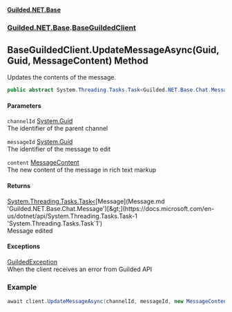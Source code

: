 #### [Guilded.NET.Base](Guilded_NET_Base.md 'Guilded.NET.Base')
### [Guilded.NET.Base](Guilded_NET_Base.md#Guilded_NET_Base 'Guilded.NET.Base').[BaseGuildedClient](BaseGuildedClient.md 'Guilded.NET.Base.BaseGuildedClient')
## BaseGuildedClient.UpdateMessageAsync(Guid, Guid, MessageContent) Method
Updates the contents of the message.  
```csharp
public abstract System.Threading.Tasks.Task<Guilded.NET.Base.Chat.Message> UpdateMessageAsync(System.Guid channelId, System.Guid messageId, Guilded.NET.Base.Chat.MessageContent content);
```
#### Parameters
<a name='Guilded_NET_Base_BaseGuildedClient_UpdateMessageAsync(System_Guid_System_Guid_Guilded_NET_Base_Chat_MessageContent)_channelId'></a>
`channelId` [System.Guid](https://docs.microsoft.com/en-us/dotnet/api/System.Guid 'System.Guid')  
The identifier of the parent channel
  
<a name='Guilded_NET_Base_BaseGuildedClient_UpdateMessageAsync(System_Guid_System_Guid_Guilded_NET_Base_Chat_MessageContent)_messageId'></a>
`messageId` [System.Guid](https://docs.microsoft.com/en-us/dotnet/api/System.Guid 'System.Guid')  
The identifier of the message to edit
  
<a name='Guilded_NET_Base_BaseGuildedClient_UpdateMessageAsync(System_Guid_System_Guid_Guilded_NET_Base_Chat_MessageContent)_content'></a>
`content` [MessageContent](MessageContent.md 'Guilded.NET.Base.Chat.MessageContent')  
The new content of the message in rich text markup
  
#### Returns
[System.Threading.Tasks.Task&lt;](https://docs.microsoft.com/en-us/dotnet/api/System.Threading.Tasks.Task-1 'System.Threading.Tasks.Task`1')[Message](Message.md 'Guilded.NET.Base.Chat.Message')[&gt;](https://docs.microsoft.com/en-us/dotnet/api/System.Threading.Tasks.Task-1 'System.Threading.Tasks.Task`1')  
Message edited
#### Exceptions
[GuildedException](GuildedException.md 'Guilded.NET.Base.GuildedException')  
When the client receives an error from Guilded API
### Example
```csharp
await client.UpdateMessageAsync(channelId, messageId, new MessageContent("Edited message"));  
```
